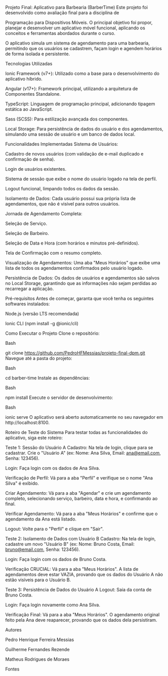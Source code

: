 Projeto Final: Aplicativo para Barbearia (BarberTime)
Este projeto foi desenvolvido como avaliação final para a disciplina de 

Programação para Dispositivos Móveis. O principal objetivo foi propor, planejar e desenvolver um aplicativo móvel funcional, aplicando os conceitos e ferramentas abordados durante o curso.


O aplicativo simula um sistema de agendamento para uma barbearia, permitindo que os usuários se cadastrem, façam login e agendem horários de forma isolada e persistente.

Tecnologias Utilizadas

Ionic Framework (v7+): Utilizado como a base para o desenvolvimento do aplicativo híbrido.

Angular (v17+): Framework principal, utilizando a arquitetura de Componentes Standalone.


TypeScript: Linguagem de programação principal, adicionando tipagem estática ao JavaScript.

Sass (SCSS): Para estilização avançada dos componentes.

Local Storage: Para persistência de dados do usuário e dos agendamentos, simulando uma sessão de usuário e um banco de dados local.

Funcionalidades Implementadas
Sistema de Usuários:

Cadastro de novos usuários (com validação de e-mail duplicado e confirmação de senha).

Login de usuários existentes.

Sistema de sessão que exibe o nome do usuário logado na tela de perfil.

Logout funcional, limpando todos os dados da sessão.

Isolamento de Dados: Cada usuário possui sua própria lista de agendamentos, que não é visível para outros usuários.

Jornada de Agendamento Completa:

Seleção de Serviço.

Seleção de Barbeiro.

Seleção de Data e Hora (com horários e minutos pré-definidos).

Tela de Confirmação com o resumo completo.

Visualização de Agendamentos: Uma aba "Meus Horários" que exibe uma lista de todos os agendamentos confirmados pelo usuário logado.

Persistência de Dados: Os dados de usuários e agendamentos são salvos no Local Storage, garantindo que as informações não sejam perdidas ao recarregar a aplicação.

Pré-requisitos
Antes de começar, garanta que você tenha os seguintes softwares instalados:

Node.js (versão LTS recomendada)

Ionic CLI (npm install -g @ionic/cli)

Como Executar o Projeto
Clone o repositório:

Bash

git clone https://github.com/PedroHFMessias/projeto-final-dpm.git
Navegue até a pasta do projeto:

Bash

cd barber-time
Instale as dependências:

Bash

npm install
Execute o servidor de desenvolvimento:

Bash

ionic serve
O aplicativo será aberto automaticamente no seu navegador em http://localhost:8100.

Roteiro de Teste do Sistema
Para testar todas as funcionalidades do aplicativo, siga este roteiro:

Teste 1: Sessão do Usuário A
Cadastro: Na tela de login, clique para se cadastrar. Crie o "Usuário A" (ex: Nome: Ana Silva, Email: ana@email.com, Senha: 123456).

Login: Faça login com os dados de Ana Silva.

Verificação de Perfil: Vá para a aba "Perfil" e verifique se o nome "Ana Silva" é exibido.

Criar Agendamento: Vá para a aba "Agendar" e crie um agendamento completo, selecionando serviço, barbeiro, data e hora, e confirmando ao final.

Verificar Agendamento: Vá para a aba "Meus Horários" e confirme que o agendamento da Ana está listado.

Logout: Volte para o "Perfil" e clique em "Sair".

Teste 2: Isolamento de Dados com Usuário B
Cadastro: Na tela de login, cadastre um novo "Usuário B" (ex: Nome: Bruno Costa, Email: bruno@email.com, Senha: 123456).

Login: Faça login com os dados de Bruno Costa.

Verificação CRUCIAL: Vá para a aba "Meus Horários". A lista de agendamentos deve estar VAZIA, provando que os dados do Usuário A não estão visíveis para o Usuário B.

Teste 3: Persistência de Dados do Usuário A
Logout: Saia da conta de Bruno Costa.

Login: Faça login novamente como Ana Silva.

Verificação Final: Vá para a aba "Meus Horários". O agendamento original feito pela Ana deve reaparecer, provando que os dados dela persistiram.

Autores

Pedro Henrique Ferreira Messias

Guilherme Fernandes Rezende

Matheus Rodrigues de Moraes


Fontes
